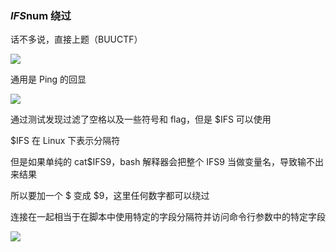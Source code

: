### $IFS$num 绕过

话不多说，直接上题（BUUCTF）

![](https://pic1.imgdb.cn/item/67b16ff0d0e0a243d4ffc16b.jpg)

通用是 Ping 的回显

![](https://pic1.imgdb.cn/item/67b16fffd0e0a243d4ffc16e.jpg)

通过测试发现过滤了空格以及一些符号和 flag，但是 $IFS 可以使用

$IFS 在 Linux 下表示分隔符

但是如果单纯的 cat$IFS9，bash 解释器会把整个 IFS9 当做变量名，导致输不出来结果

所以要加一个 $ 变成 $9，这里任何数字都可以绕过

连接在一起相当于在脚本中使用特定的字段分隔符并访问命令行参数中的特定字段

![](https://pic1.imgdb.cn/item/67b1704ad0e0a243d4ffc174.jpg)